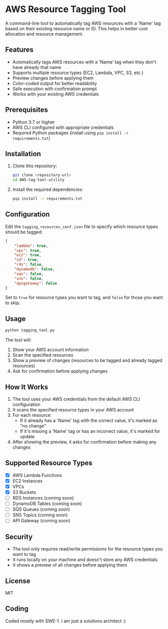 # AWS Resource Tagging Tool

A command-line tool to automatically tag AWS resources with a 'Name' tag based on their existing resource name or ID. This helps in better cost allocation and resource management.

## Features

- Automatically tags AWS resources with a 'Name' tag when they don't have already that name
- Supports multiple resource types (EC2, Lambda, VPC, S3, etc.)
- Preview changes before applying them
- Color-coded output for better readability
- Safe execution with confirmation prompt
- Works with your existing AWS credentials

## Prerequisites

- Python 3.7 or higher
- AWS CLI configured with appropriate credentials
- Required Python packages (install using `pip install -r requirements.txt`)

## Installation

1. Clone this repository:
   ```bash
   git clone <repository-url>
   cd AWS-tag-tool-utility
   ```

2. Install the required dependencies:
   ```bash
   pip install -r requirements.txt
   ```

## Configuration

Edit the `tagging_resources_conf.json` file to specify which resource types should be tagged:

```json
{
    "lambda": true,
    "vpc": true,
    "ec2": true,
    "s3": true,
    "rds": false,
    "dynamodb": false,
    "sqs": false,
    "sns": false,
    "apigateway": false
}
```

Set to `true` for resource types you want to tag, and `false` for those you want to skip.

## Usage

```bash
python tagging_tool.py
```

The tool will:
1. Show your AWS account information
2. Scan the specified resources
3. Show a preview of changes (resources to be tagged and already tagged resources)
4. Ask for confirmation before applying changes

## How It Works

1. The tool uses your AWS credentials from the default AWS CLI configuration
2. It scans the specified resource types in your AWS account
3. For each resource:
   - If it already has a 'Name' tag with the correct value, it's marked as "no change"
   - If it's missing a 'Name' tag or has an incorrect value, it's marked for update
4. After showing the preview, it asks for confirmation before making any changes

## Supported Resource Types

- [x] AWS Lambda Functions
- [x] EC2 Instances
- [x] VPCs
- [x] S3 Buckets
- [ ] RDS Instances (coming soon)
- [ ] DynamoDB Tables (coming soon)
- [ ] SQS Queues (coming soon)
- [ ] SNS Topics (coming soon)
- [ ] API Gateway (coming soon)

## Security

- The tool only requires read/write permissions for the resource types you want to tag
- It runs locally on your machine and doesn't store any AWS credentials
- It shows a preview of all changes before applying them

## License

MIT


## Coding

Coded mostly with SWE-1. I am just a solutions architect :)
